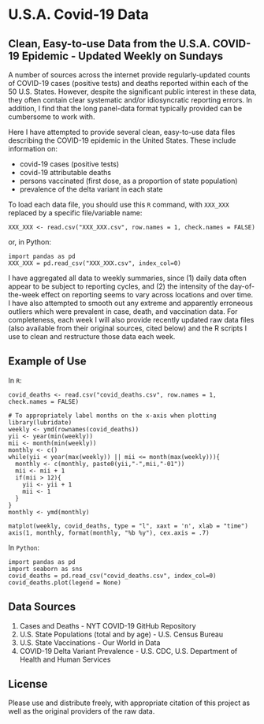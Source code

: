 # U.S.A. Covid-19 Data
## Clean, Easy-to-use Data from the U.S.A. COVID-19 Epidemic - Updated Weekly on Sundays

A number of sources across the internet provide regularly-updated counts of COVID-19 cases (positive tests) and deaths reported within each of the 50 U.S. States. However, despite the significant public interest in these data, they often contain clear systematic and/or idiosyncratic reporting errors. In addition, I find that the long panel-data format typically provided can be cumbersome to work with.

Here I have attempted to provide several clean, easy-to-use data files describing the COVID-19 epidemic in the United States. These include information on:
* covid-19 cases (positive tests)
* covid-19 attributable deaths
* persons vaccinated (first dose, as a proportion of state population)
* prevalence of the delta variant in each state

To load each data file, you should use this ```R``` command, with ```XXX_XXX``` replaced by a specific file/variable name:
```
XXX_XXX <- read.csv("XXX_XXX.csv", row.names = 1, check.names = FALSE)
```
or, in Python:
```
import pandas as pd
XXX_XXX = pd.read_csv("XXX_XXX.csv", index_col=0)
```

I have aggregated all data to weekly summaries, since (1) daily data often appear to be subject to reporting cycles, and (2) the intensity of the day-of-the-week effect on reporting seems to vary across locations and over time. I have also attempted to smooth out any extreme and apparently erroneous outliers which were prevalent in case, death, and vaccination data. For completeness, each week I will also provide recently updated raw data files (also available from their original sources, cited below) and the R scripts I use to clean and restructure those data each week.

## Example of Use
In ```R```:
```
covid_deaths <- read.csv("covid_deaths.csv", row.names = 1, check.names = FALSE)

# To appropriately label months on the x-axis when plotting
library(lubridate)
weekly <- ymd(rownames(covid_deaths))
yii <- year(min(weekly))
mii <- month(min(weekly))
monthly <- c()
while(yii < year(max(weekly)) || mii <= month(max(weekly))){
  monthly <- c(monthly, paste0(yii,"-",mii,"-01"))
  mii <- mii + 1
  if(mii > 12){
    yii <- yii + 1
    mii <- 1
  }
}
monthly <- ymd(monthly)

matplot(weekly, covid_deaths, type = "l", xaxt = 'n', xlab = "time")
axis(1, monthly, format(monthly, "%b %y"), cex.axis = .7)
```

In ```Python```:
```
import pandas as pd
import seaborn as sns
covid_deaths = pd.read_csv("covid_deaths.csv", index_col=0)
covid_deaths.plot(legend = None)
```

## Data Sources
1. Cases and Deaths - NYT COVID-19 GitHub Repository
2. U.S. State Populations (total and by age) - U.S. Census Bureau
3. U.S. State Vaccinations - Our World in Data
4. COVID-19 Delta Variant Prevalence - U.S. CDC, U.S. Department of Health and Human Services

## License
Please use and distribute freely, with appropriate citation of this project as well as the original providers of the raw data.

